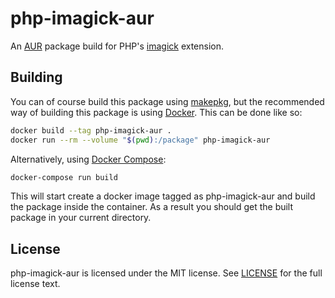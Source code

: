 # php-imagick-aur
An [AUR] package build for PHP's [imagick] extension.

## Building
You can of course build this package using [makepkg], but the recommended way
of building this package is using [Docker].  This can be done like so:

```bash
docker build --tag php-imagick-aur .
docker run --rm --volume "$(pwd):/package" php-imagick-aur
```

Alternatively, using [Docker Compose]:

```bash
docker-compose run build
```

This will start create a docker image tagged as php-imagick-aur and build the
package inside the container.  As a result you should get the built package in
your current directory.

## License
php-imagick-aur is licensed under the MIT license.  See [LICENSE] for the full
license text.

[AUR]: https://aur.archlinux.org/
[imagick]: https://pecl.php.net/package/imagick
[makepkg]: https://wiki.archlinux.org/index.php/Makepkg
[Docker]: https://www.docker.com/
[Docker Compose]: https://docs.docker.com/compose/
[LICENSE]: https://github.com/nubs/php-imagick-aur/blob/master/LICENSE
